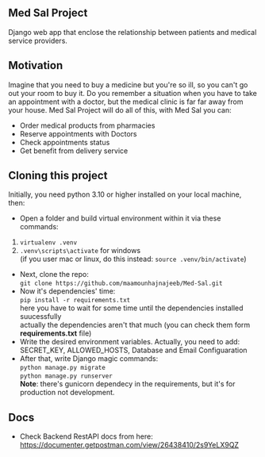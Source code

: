 ## Med Sal Project
Django web app that enclose the relationship between patients and medical service providers.

## Motivation
Imagine that you need to buy a medicine but you're so ill, so you can't go out your room to buy it.
Do you remember a situation when you have to take an appointment with a doctor, but the medical clinic is far far away from your house.
Med Sal Project will do all of this, with Med Sal you can:
- Order medical products from pharmacies
- Reserve appointments with Doctors
- Check appointments status
- Get benefit from delivery service

## Cloning this project
Initially, you need python 3.10 or higher installed on your local machine, then:
- Open a folder and build virtual environment within it via these commands:
1. `virtualenv .venv`
2. `.venv\scripts\activate` for windows</br>
(if you user mac or linux, do this instead:
`source .venv/bin/activate`)
- Next, clone the repo:</br>
`git clone https://github.com/maamounhajnajeeb/Med-Sal.git`
- Now it's dependencies' time:</br>
`pip install -r requirements.txt`</br>
here  you have to wait for some time until the dependencies installed suucessfully</br>
actually the dependencies aren't that much (you can check them form **requirements.txt** file)
- Write the desired environment variables. Actually, you need to add: SECRET_KEY, ALLOWED_HOSTS, Database and Email Configuaration
- After that, write Django magic commands:</br>
`python manage.py migrate`</br>
`python manage.py runserver`</br>
**Note**: there's gunicorn dependecy in the requirements, but it's for production not development.

## Docs
- Check Backend RestAPI docs from here: https://documenter.getpostman.com/view/26438410/2s9YeLX9QZ
